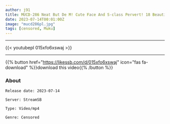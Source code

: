 ```yaml
---
author: j91
title: MUCD-286 Neat But De M! Cute Face And S-class Pervert! 18 Beautiful Girls 4 Hours BEST! !
date: 2023-07-14T00:01:00Z
image: "mucd286pl.jpg"
tags: [censored, Muku]
---
```

___

{{< youtubepl 015xfo6xswaj >}}
___

{{% button href="https://likessb.com/d/015xfo6xswaj" icon="fas fa-download" %}}download this video{{% /button %}}
### About

`Release date: 2023-07-14`

`Server: StreamSB`

`Type: Video/mp4`

`Genre:	Censored`